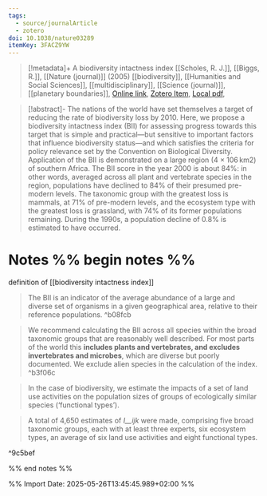 ```yaml
---
tags:
  - source/journalArticle
  - zotero
doi: 10.1038/nature03289
itemKey: 3FACZ9YW
---
```

>[!metadata]+
> A biodiversity intactness index
> [[Scholes, R. J.]], [[Biggs, R.]], 
> [[Nature (journal)]] (2005)
> [[biodiversity]], [[Humanities and Social Sciences]], [[multidisciplinary]], [[Science (journal)]], [[planetary boundaries]], 
> [Online link](https://www.nature.com/articles/nature03289), [Zotero Item](zotero://select/library/items/3FACZ9YW), [Local pdf](file://C:/Users/aburg/Documents/references/zotero/storage/5TCF7X4Q/Scholes2005_biodiversityintactness.pdf), 

>[!abstract]-
>The nations of the world have set themselves a target of reducing the rate of biodiversity loss by 2010. Here, we propose a biodiversity intactness index (BII) for assessing progress towards this target that is simple and practical—but sensitive to important factors that influence biodiversity status—and which satisfies the criteria for policy relevance set by the Convention on Biological Diversity. Application of the BII is demonstrated on a large region (4 × 106 km2) of southern Africa. The BII score in the year 2000 is about 84%: in other words, averaged across all plant and vertebrate species in the region, populations have declined to 84% of their presumed pre-modern levels. The taxonomic group with the greatest loss is mammals, at 71% of pre-modern levels, and the ecosystem type with the greatest loss is grassland, with 74% of its former populations remaining. During the 1990s, a population decline of 0.8% is estimated to have occurred.

# Notes %% begin notes %%
definition of [[biodiversity intactness index]]

> The BII is an indicator of the average abundance of a large and diverse set of organisms in a given geographical area, relative to their reference populations. ^b08fcb

> We recommend calculating the BII across all species within the broad taxonomic groups that are reasonably well described. For most parts of the world this **includes plants and vertebrates, and excludes invertebrates and microbes**, which are diverse but poorly documented. We exclude alien species in the calculation of the index. ^b3f06c

> In the case of biodiversity, we estimate the impacts of a set of land use activities on the population sizes of groups of ecologically similar species (‘functional types’).

> A total of 4,650 estimates of _I__ijk_ were made, comprising five broad taxonomic groups, each with at least three experts, six ecosystem types, an average of six land use activities and eight functional types.

^9c5bef




%% end notes %%





%% Import Date: 2025-05-26T13:45:45.989+02:00 %%
